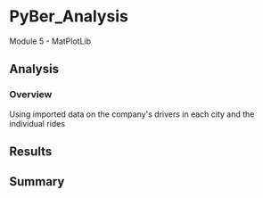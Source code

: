 # PyBer_Analysis
Module 5 - MatPlotLib

## Analysis

### Overview

Using imported data on the company's drivers in each city and the individual rides 

## Results

## Summary
